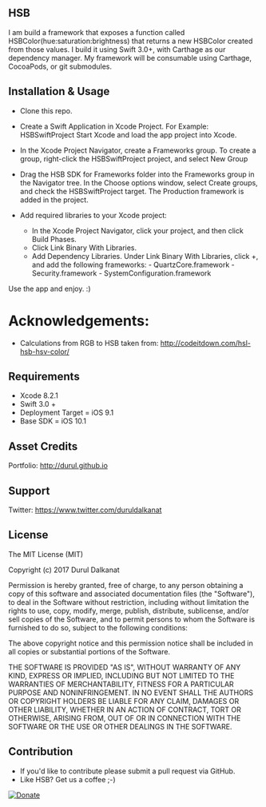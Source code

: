 HSB
------------------------

I am build a framework that exposes a function called HSBColor(hue:saturation:brightness) that returns a new HSBColor
created from those values. I build it using Swift 3.0+, with Carthage as our dependency manager. My framework will be
consumable using Carthage, CocoaPods, or git submodules.

## Installation & Usage

- Clone this repo.
- Create a Swift Application in Xcode Project. For Example: HSBSwiftProject Start Xcode and load the app project into Xcode.
- In the Xcode Project Navigator, create a Frameworks group. To create a group, right-click the HSBSwiftProject project, and select New Group

- Drag the HSB SDK for Frameworks folder into the Frameworks group in the Navigator tree. In the Choose options window, select Create groups, and check the HSBSwiftProject target. The Production framework is added in the project.

- Add required libraries to your Xcode project:
  - In the Xcode Project Navigator, click your project, and then click Build Phases.
  - Click Link Binary With Libraries.
  - Add Dependency Libraries. Under Link Binary With Libraries, click +, and add the following frameworks:
        - QuartzCore.framework
        - Security.framework
        - SystemConfiguration.framework

Use the app and enjoy. :) 

# Acknowledgements:
* Calculations from RGB to HSB taken from: http://codeitdown.com/hsl-hsb-hsv-color/

## Requirements
* Xcode 8.2.1
* Swift 3.0 +
* Deployment Target = iOS 9.1
* Base SDK = iOS 10.1

## Asset Credits
Portfolio: http://durul.github.io


## Support
Twitter: https://www.twitter.com/duruldalkanat


## License

The MIT License (MIT)

Copyright (c) 2017 Durul Dalkanat

Permission is hereby granted, free of charge, to any person obtaining a copy of this software and associated documentation files (the "Software"), to deal in the Software without restriction, including without limitation the rights to use, copy, modify, merge, publish, distribute, sublicense, and/or sell copies of the Software, and to permit persons to whom the Software is furnished to do so, subject to the following conditions:

The above copyright notice and this permission notice shall be included in all copies or substantial portions of the Software.

THE SOFTWARE IS PROVIDED "AS IS", WITHOUT WARRANTY OF ANY KIND, EXPRESS OR IMPLIED, INCLUDING BUT NOT LIMITED TO THE WARRANTIES OF MERCHANTABILITY, FITNESS FOR A PARTICULAR PURPOSE AND NONINFRINGEMENT. IN NO EVENT SHALL THE AUTHORS OR COPYRIGHT HOLDERS BE LIABLE FOR ANY CLAIM, DAMAGES OR OTHER LIABILITY, WHETHER IN AN ACTION OF CONTRACT, TORT OR OTHERWISE, ARISING FROM, OUT OF OR IN CONNECTION WITH THE SOFTWARE OR THE USE OR OTHER DEALINGS IN THE SOFTWARE.


## Contribution
- If you'd like to contribute please submit a pull request via GitHub.
- Like HSB? Get us a coffee ;-)

[![Donate](https://www.paypalobjects.com/en_US/i/btn/btn_donate_LG.gif)](https://paypal.me/DurulDalkanat)
